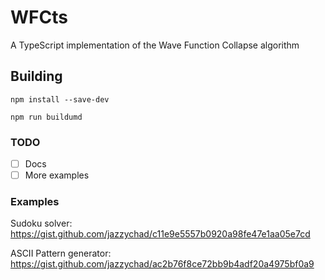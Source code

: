 # WFCts

A TypeScript implementation of the Wave Function Collapse algorithm

## Building

`npm install --save-dev`

`npm run buildumd`

### TODO

- [ ] Docs
- [ ] More examples

### Examples

Sudoku solver: https://gist.github.com/jazzychad/c11e9e5557b0920a98fe47e1aa05e7cd

ASCII Pattern generator: https://gist.github.com/jazzychad/ac2b76f8ce72bb9b4adf20a4975bf0a9
